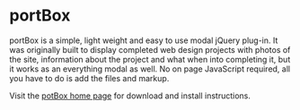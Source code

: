 portBox
=======

portBox is a simple, light weight and easy to use modal jQuery plug-in. It was originally built to display completed web design projects with photos of the site, information about the project and what when into completing it, but it works as an everything modal as well. No on page JavaScript required, all you have to do is add the files and markup.


Visit the <a href="portbox.joeynavarro.com">potBox home page</a> for download and install instructions.
